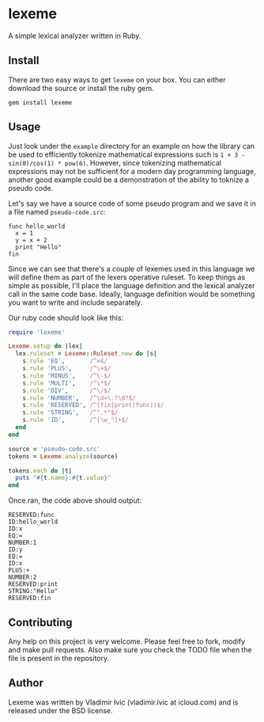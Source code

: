 lexeme
======
A simple lexical analyzer written in Ruby.

Install
-------
There are two easy ways to get `lexeme` on your box. You can either download the source or install the ruby gem. 

    gem install lexeme

Usage
-----
Just look under the `example` directory for an example on how the library can be used to efficiently 
tokenize mathematical expressions such is `1 + 3 - sin(0)/cos(1) * pow(6)`. However, since tokenizing 
mathematical expressions may not be sufficient for a modern day programming language, another good example
could be a demonstration of the ability to toknize a pseudo code.

Let's say we have a source code of some pseudo program and we save it in a file named `pseudo-code.src`:

    func hello_world
      x = 1
      y = x + 2
      print "Hello"
    fin

Since we can see that there's a couple of lexemes used in this language we will define them as part 
of the lexers operative ruleset. To keep things as simple as possible, I'll place
the language definition and the lexical analyzer call in the same code base. 
Ideally, language definition would be something you want to write and include separately. 

Our ruby code should look like this:

```ruby
require 'lexeme'

Lexeme.setup do |lex|
  lex.ruleset = Lexeme::Ruleset.new do |s| 
    s.rule 'EQ',       /^=$/
    s.rule 'PLUS',     /^\+$/
    s.rule 'MINUS',    /^\-$/
    s.rule 'MULTI',    /^\*$/
    s.rule 'DIV',      /^\/$/
    s.rule 'NUMBER',   /^\d+\.?\d?$/
    s.rule 'RESERVED', /^(fin|print|func|)$/
    s.rule 'STRING',   /^".*"$/
    s.rule 'ID',       /^[\w_"]+$/ 
  end 
end

source = 'pseudo-code.src'
tokens = Lexeme.analyze(source)

tokens.each do |t|
  puts "#{t.name}:#{t.value}"
end
```
Once ran, the code above should output:

    RESERVED:func
    ID:hello_world
    ID:x
    EQ:=
    NUMBER:1
    ID:y
    EQ:=
    ID:x
    PLUS:+
    NUMBER:2
    RESERVED:print
    STRING:"Hello"
    RESERVED:fin

Contributing
------------
Any help on this project is very welcome. Please feel free to fork, modify and 
make pull requests. Also make sure you check the TODO file when the file is present in the repository. 

Author
------
Lexeme was written by Vladimir Ivic (vladimir.ivic at icloud.com) and is
released under the BSD license.
